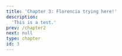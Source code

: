 ```yaml
---
title: 'Chapter 3: Florencia trying here!'
description:
  'This is a test.'
prev: /chapter2
next: null
type: chapter
id: 3
---
```



<exercise id="1" title="Florencia's slides" type="slides">

<slides source="chapter3_01_Flor_test">
</slides>
